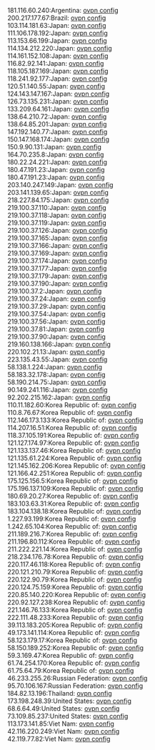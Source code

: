 181.116.60.240:Argentina: [ovpn config](vpn/181_116_60_240.ovpn)  
200.217.177.67:Brazil: [ovpn config](vpn/200_217_177_67.ovpn)  
103.114.181.63:Japan: [ovpn config](vpn/103_114_181_63.ovpn)  
111.106.178.192:Japan: [ovpn config](vpn/111_106_178_192.ovpn)  
113.153.66.199:Japan: [ovpn config](vpn/113_153_66_199.ovpn)  
114.134.212.220:Japan: [ovpn config](vpn/114_134_212_220.ovpn)  
114.161.152.108:Japan: [ovpn config](vpn/114_161_152_108.ovpn)  
116.82.92.141:Japan: [ovpn config](vpn/116_82_92_141.ovpn)  
118.105.187.169:Japan: [ovpn config](vpn/118_105_187_169.ovpn)  
118.241.92.177:Japan: [ovpn config](vpn/118_241_92_177.ovpn)  
120.51.140.55:Japan: [ovpn config](vpn/120_51_140_55.ovpn)  
124.143.147.167:Japan: [ovpn config](vpn/124_143_147_167.ovpn)  
126.73.135.231:Japan: [ovpn config](vpn/126_73_135_231.ovpn)  
133.209.64.161:Japan: [ovpn config](vpn/133_209_64_161.ovpn)  
138.64.210.72:Japan: [ovpn config](vpn/138_64_210_72.ovpn)  
138.64.85.201:Japan: [ovpn config](vpn/138_64_85_201.ovpn)  
147.192.140.77:Japan: [ovpn config](vpn/147_192_140_77.ovpn)  
150.147.168.174:Japan: [ovpn config](vpn/150_147_168_174.ovpn)  
150.9.90.131:Japan: [ovpn config](vpn/150_9_90_131.ovpn)  
164.70.235.8:Japan: [ovpn config](vpn/164_70_235_8.ovpn)  
180.22.24.221:Japan: [ovpn config](vpn/180_22_24_221.ovpn)  
180.47.191.23:Japan: [ovpn config](vpn/180_47_191_23.ovpn)  
180.47.191.23:Japan: [ovpn config](vpn/180_47_191_23.ovpn)  
203.140.247.149:Japan: [ovpn config](vpn/203_140_247_149.ovpn)  
203.141.139.65:Japan: [ovpn config](vpn/203_141_139_65.ovpn)  
218.227.84.175:Japan: [ovpn config](vpn/218_227_84_175.ovpn)  
219.100.37.110:Japan: [ovpn config](vpn/219_100_37_110.ovpn)  
219.100.37.118:Japan: [ovpn config](vpn/219_100_37_118.ovpn)  
219.100.37.119:Japan: [ovpn config](vpn/219_100_37_119.ovpn)  
219.100.37.126:Japan: [ovpn config](vpn/219_100_37_126.ovpn)  
219.100.37.165:Japan: [ovpn config](vpn/219_100_37_165.ovpn)  
219.100.37.166:Japan: [ovpn config](vpn/219_100_37_166.ovpn)  
219.100.37.169:Japan: [ovpn config](vpn/219_100_37_169.ovpn)  
219.100.37.174:Japan: [ovpn config](vpn/219_100_37_174.ovpn)  
219.100.37.177:Japan: [ovpn config](vpn/219_100_37_177.ovpn)  
219.100.37.179:Japan: [ovpn config](vpn/219_100_37_179.ovpn)  
219.100.37.190:Japan: [ovpn config](vpn/219_100_37_190.ovpn)  
219.100.37.2:Japan: [ovpn config](vpn/219_100_37_2.ovpn)  
219.100.37.24:Japan: [ovpn config](vpn/219_100_37_24.ovpn)  
219.100.37.29:Japan: [ovpn config](vpn/219_100_37_29.ovpn)  
219.100.37.54:Japan: [ovpn config](vpn/219_100_37_54.ovpn)  
219.100.37.56:Japan: [ovpn config](vpn/219_100_37_56.ovpn)  
219.100.37.81:Japan: [ovpn config](vpn/219_100_37_81.ovpn)  
219.100.37.90:Japan: [ovpn config](vpn/219_100_37_90.ovpn)  
219.160.138.166:Japan: [ovpn config](vpn/219_160_138_166.ovpn)  
220.102.21.13:Japan: [ovpn config](vpn/220_102_21_13.ovpn)  
223.135.43.55:Japan: [ovpn config](vpn/223_135_43_55.ovpn)  
58.138.1.224:Japan: [ovpn config](vpn/58_138_1_224.ovpn)  
58.183.32.178:Japan: [ovpn config](vpn/58_183_32_178.ovpn)  
58.190.214.75:Japan: [ovpn config](vpn/58_190_214_75.ovpn)  
90.149.241.116:Japan: [ovpn config](vpn/90_149_241_116.ovpn)  
92.202.215.162:Japan: [ovpn config](vpn/92_202_215_162.ovpn)  
110.11.182.60:Korea Republic of: [ovpn config](vpn/110_11_182_60.ovpn)  
110.8.76.67:Korea Republic of: [ovpn config](vpn/110_8_76_67.ovpn)  
112.146.173.133:Korea Republic of: [ovpn config](vpn/112_146_173_133.ovpn)  
114.207.16.51:Korea Republic of: [ovpn config](vpn/114_207_16_51.ovpn)  
118.37.105.191:Korea Republic of: [ovpn config](vpn/118_37_105_191.ovpn)  
121.127.174.97:Korea Republic of: [ovpn config](vpn/121_127_174_97.ovpn)  
121.133.137.46:Korea Republic of: [ovpn config](vpn/121_133_137_46.ovpn)  
121.135.61.224:Korea Republic of: [ovpn config](vpn/121_135_61_224.ovpn)  
121.145.162.206:Korea Republic of: [ovpn config](vpn/121_145_162_206.ovpn)  
121.166.42.251:Korea Republic of: [ovpn config](vpn/121_166_42_251.ovpn)  
175.125.156.5:Korea Republic of: [ovpn config](vpn/175_125_156_5.ovpn)  
175.196.137.109:Korea Republic of: [ovpn config](vpn/175_196_137_109.ovpn)  
180.69.20.27:Korea Republic of: [ovpn config](vpn/180_69_20_27.ovpn)  
183.103.63.31:Korea Republic of: [ovpn config](vpn/183_103_63_31.ovpn)  
183.104.138.18:Korea Republic of: [ovpn config](vpn/183_104_138_18.ovpn)  
1.227.93.199:Korea Republic of: [ovpn config](vpn/1_227_93_199.ovpn)  
1.242.65.104:Korea Republic of: [ovpn config](vpn/1_242_65_104.ovpn)  
211.189.216.7:Korea Republic of: [ovpn config](vpn/211_189_216_7.ovpn)  
211.196.80.112:Korea Republic of: [ovpn config](vpn/211_196_80_112.ovpn)  
211.222.221.14:Korea Republic of: [ovpn config](vpn/211_222_221_14.ovpn)  
218.234.176.78:Korea Republic of: [ovpn config](vpn/218_234_176_78.ovpn)  
220.117.46.118:Korea Republic of: [ovpn config](vpn/220_117_46_118.ovpn)  
220.121.210.79:Korea Republic of: [ovpn config](vpn/220_121_210_79.ovpn)  
220.122.90.79:Korea Republic of: [ovpn config](vpn/220_122_90_79.ovpn)  
220.124.75.159:Korea Republic of: [ovpn config](vpn/220_124_75_159.ovpn)  
220.85.140.220:Korea Republic of: [ovpn config](vpn/220_85_140_220.ovpn)  
220.92.127.238:Korea Republic of: [ovpn config](vpn/220_92_127_238.ovpn)  
221.146.76.133:Korea Republic of: [ovpn config](vpn/221_146_76_133.ovpn)  
222.111.48.233:Korea Republic of: [ovpn config](vpn/222_111_48_233.ovpn)  
39.113.183.205:Korea Republic of: [ovpn config](vpn/39_113_183_205.ovpn)  
49.173.141.114:Korea Republic of: [ovpn config](vpn/49_173_141_114.ovpn)  
58.123.179.17:Korea Republic of: [ovpn config](vpn/58_123_179_17.ovpn)  
58.150.189.252:Korea Republic of: [ovpn config](vpn/58_150_189_252.ovpn)  
59.3.169.47:Korea Republic of: [ovpn config](vpn/59_3_169_47.ovpn)  
61.74.254.170:Korea Republic of: [ovpn config](vpn/61_74_254_170.ovpn)  
61.75.64.79:Korea Republic of: [ovpn config](vpn/61_75_64_79.ovpn)  
46.233.255.26:Russian Federation: [ovpn config](vpn/46_233_255_26.ovpn)  
95.70.106.167:Russian Federation: [ovpn config](vpn/95_70_106_167.ovpn)  
184.82.13.196:Thailand: [ovpn config](vpn/184_82_13_196.ovpn)  
173.198.248.39:United States: [ovpn config](vpn/173_198_248_39.ovpn)  
68.6.64.49:United States: [ovpn config](vpn/68_6_64_49.ovpn)  
73.109.85.237:United States: [ovpn config](vpn/73_109_85_237.ovpn)  
113.173.141.85:Viet Nam: [ovpn config](vpn/113_173_141_85.ovpn)  
42.116.220.249:Viet Nam: [ovpn config](vpn/42_116_220_249.ovpn)  
42.119.77.82:Viet Nam: [ovpn config](vpn/42_119_77_82.ovpn)  
